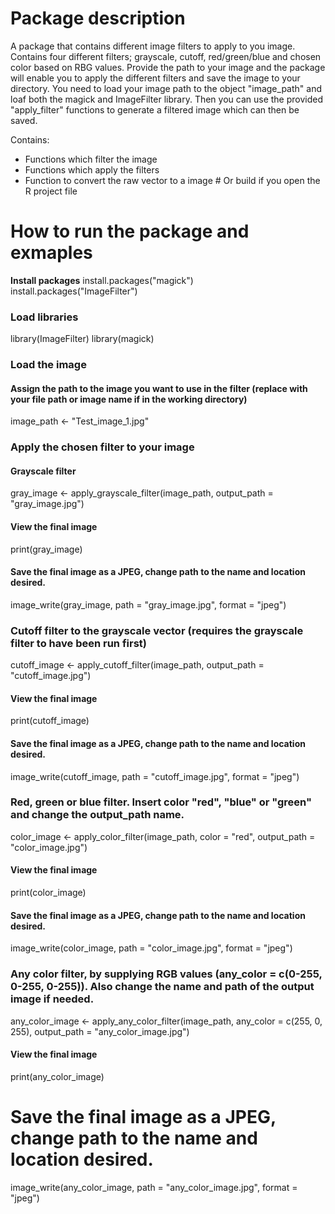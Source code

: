 # Package description
A package that contains different image filters to apply to you image.
Contains four different filters; grayscale, cutoff, red/green/blue and chosen 
color based on RBG values. Provide the path to your image and the package will
enable you to apply the different filters and save the image to your directory.
You need to load your image path to the object "image_path" and loaf both the 
magick and ImageFilter library. Then you can use the provided "apply_filter"
functions to generate a filtered image which can then be saved. 

Contains:
- Functions which filter the image
- Functions which apply the filters
- Function to convert the raw vector to a image # Or build if you open the R project file


# How to run the package and exmaples 
**Install packages**
install.packages("magick")  
install.packages("ImageFilter") 

### Load libraries
library(ImageFilter)
library(magick)

### Load the image
#### Assign the path to the image you want to use in the filter (replace with your file path or image name if in the working directory)
image_path <- "Test_image_1.jpg"


### Apply the chosen filter to your image
#### Grayscale filter
gray_image <- apply_grayscale_filter(image_path, output_path = "gray_image.jpg")
#### View the final image
print(gray_image)
#### Save the final image as a JPEG, change path to the name and location desired.
image_write(gray_image, path = "gray_image.jpg", format = "jpeg")

### Cutoff filter to the grayscale vector (requires the grayscale filter to have been run first)
cutoff_image <- apply_cutoff_filter(image_path, output_path = "cutoff_image.jpg")
#### View the final image
print(cutoff_image)
#### Save the final image as a JPEG, change path to the name and location desired.
image_write(cutoff_image, path = "cutoff_image.jpg", format = "jpeg")

### Red, green or blue filter. Insert color "red", "blue" or "green" and change the output_path name.
color_image <- apply_color_filter(image_path, color = "red", output_path = "color_image.jpg")
#### View the final image
print(color_image)
#### Save the final image as a JPEG, change path to the name and location desired.
image_write(color_image, path = "color_image.jpg", format = "jpeg")

### Any color filter, by supplying RGB values (any_color = c(0-255, 0-255, 0-255)). Also change the name and path of the output image if needed.
any_color_image <- apply_any_color_filter(image_path, any_color = c(255, 0, 255), output_path = "any_color_image.jpg")
#### View the final image
print(any_color_image)
# Save the final image as a JPEG, change path to the name and location desired.
image_write(any_color_image, path = "any_color_image.jpg", format = "jpeg")
